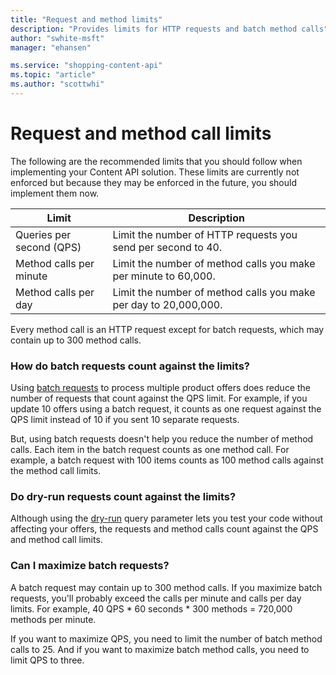 ```yaml
---
title: "Request and method limits"
description: "Provides limits for HTTP requests and batch method calls"
author: "swhite-msft"
manager: "ehansen"

ms.service: "shopping-content-api"
ms.topic: "article"
ms.author: "scottwhi"
---
```


# Request and method call limits

The following are the recommended limits that you should follow when implementing your Content API solution. These limits are currently not enforced but because they may be enforced in the future, you should implement them now.

|Limit|Description
|-|-
|Queries per second (QPS)|Limit the number of HTTP requests you send per second to 40.
|Method calls per minute|Limit the number of method calls you make per minute to 60,000.
|Method calls per day|Limit the number of method calls you make per day to 20,000,000.

Every method call is an HTTP request except for batch requests, which may contain up to 300 method calls. 

### How do batch requests count against the limits?

Using [batch requests](manage-products.md#-using-batch-processing) to process multiple product offers does reduce the number of requests that count against the QPS limit. For example, if you update 10 offers using a batch request, it counts as one request against the QPS limit instead of 10 if you sent 10 separate requests.

But, using batch requests doesn't help you reduce the number of method calls. Each item in the batch request counts as one method call. For example, a batch request with 100 items counts as 100 method calls against the method call limits.  


### Do dry-run requests count against the limits?

Although using the [dry-run](products-resource.md#dryrun) query parameter lets you test your code without affecting your offers, the requests and method calls count against the QPS and method call limits. 

### Can I maximize batch requests?

A batch request may contain up to 300 method calls. If you maximize batch requests, you'll probably exceed the calls per minute and calls per day limits. For example, 40 QPS * 60 seconds * 300 methods = 720,000 methods per minute.

If you want to maximize QPS, you need to limit the number of batch method calls to 25. And if you want to maximize batch method calls, you need to limit QPS to three.
